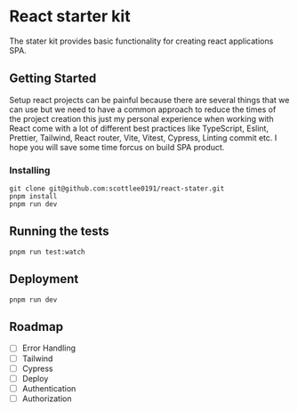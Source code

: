 # React starter kit

The stater kit provides basic functionality for creating react applications SPA.

## Getting Started

Setup react projects can be painful because there are several things that we can use but we need to have a common approach to reduce the times of the project creation this just my personal experience when working with React come with a lot of different best practices like TypeScript, Eslint, Prettier, Tailwind, React router, Vite, Vitest, Cypress, Linting commit etc. I hope you will save some time forcus on build SPA product.

### Installing

```
git clone git@github.com:scottlee0191/react-stater.git
pnpm install
pnpm run dev
```

## Running the tests

```
pnpm run test:watch
```

## Deployment

```
pnpm run dev
```

## Roadmap

- [ ] Error Handling
- [ ] Tailwind
- [ ] Cypress
- [ ] Deploy
- [ ] Authentication
- [ ] Authorization
